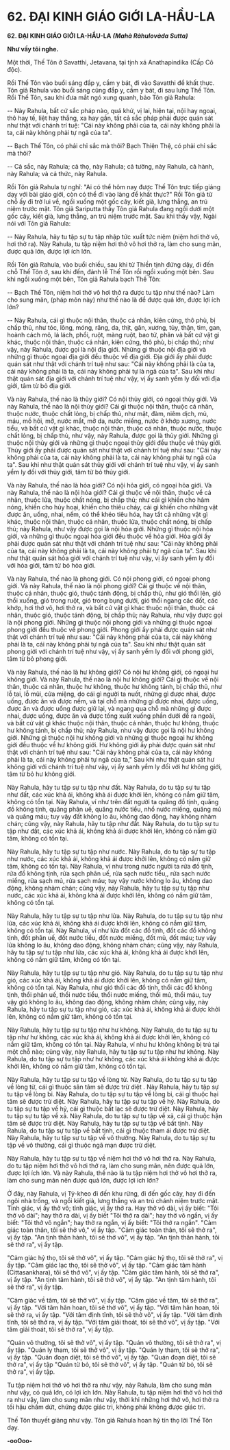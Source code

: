 # 62. ÐẠI KINH GIÁO GIỚI LA-HẦU-LA

**62. ÐẠI KINH GIÁO GIỚI LA-HẦU-LA**
***(Mahà Ràhulovàda Sutta)***

**Như vầy tôi nghe.**

Một thời, Thế Tôn ở Savatthi, Jetavana, tại tịnh xá Anathapindika (Cấp Cô độc).

Rồi Thế Tôn vào buổi sáng đắp y, cầm y bát, đi vào Savatthi để khất thực. Tôn giả Rahula vào buổi sáng
cũng đắp y, cầm y bát, đi sau lưng Thế Tôn. Rồi Thế Tôn, sau khi đưa mắt ngó xung quanh, bảo Tôn giả
Rahula:

-- Này Rahula, bất cứ sắc pháp nào, quá khứ, vị lai, hiện tại, nội hay ngoại, thô hay tế, liệt hay thắng, xa
hay gần, tất cả sắc pháp phải được quán sát như thật với chánh trí tuệ: "Cái này không phải của ta, cái
này không phải là ta, cái này không phải tự ngã của ta".

-- Bạch Thế Tôn, có phải chỉ sắc mà thôi? Bạch Thiện Thệ, có phải chỉ sắc mà thôi?

-- Cả sắc, này Rahula; cả thọ, này Rahula; cả tưởng, này Rahula, cả hành, này Rahula; và cả thức, này
Rahula.

Rồi Tôn giả Rahula tự nghĩ: "Ai có thể hôm nay được Thế Tôn trực tiếp giảng dạy với bài giáo giới, còn
có thể đi vào làng để khất thực?" Rồi Tôn giả từ chỗ ấy đi trở lui về, ngồi xuống một gốc cây, kiết già,
lưng thẳng, an trú niệm trước mặt. Tôn giả Sariputta thấy Tôn giả Rahula đang ngồi dưới một gốc cây,
kiết già, lưng thẳng, an trú niệm trước mặt. Sau khi thấy vậy, Ngài nói với Tôn giả Rahula:

-- Này Rahula, hãy tu tập sự tu tập nhập tức xuất tức niệm (niệm hơi thở vô, hơi thở ra). Này Rahula, tu
tập niệm hơi thở vô hơi thở ra, làm cho sung mãn, được quả lớn, được lợi ích lớn.

Rồi Tôn giả Rahula, vào buổi chiều, sau khi từ Thiền tịnh đứng dậy, đi đến chỗ Thế Tôn ở, sau khi đến,
đảnh lễ Thế Tôn rồi ngồi xuống một bên. Sau khi ngồi xuống một bên, Tôn giả Rahula bạch Thế Tôn:

-- Bạch Thế Tôn, niệm hơi thở vô hơi thở ra được tu tập như thế nào? Làm cho sung mãn, (pháp môn
này) như thế nào là để được quả lớn, được lợi ích lớn?

<!--pg-->
-- Này Rahula, cái gì thuộc nội thân, thuộc cá nhân, kiên cứng, thô phù, bị chấp thủ, như tóc, lông,
móng, răng, da, thịt, gân, xương, tủy, thận, tim, gan, hoành cách mô, lá lách, phổi, ruột, màng ruột, bao
tử, phân và bất cứ vật gì khác, thuộc nội thân, thuộc cá nhân, kiên cứng, thô phù, bị chấp thủ; như vậy,
này Rahula, được gọi là nội địa giới. Những gì thuộc nội địa giới và những gì thuộc ngoại địa giới đều
thuộc về địa giới. Ðịa giới ấy phải được quán sát như thật với chánh trí tuệ như sau: "Cái này không phải
là của ta, cái này không phải là ta, cái này không phải tự là ngã của ta". Sau khi như thật quán sát địa
giới với chánh trí tuệ như vậy, vị ấy sanh yểm ly đối với địa giới, tâm từ bỏ địa giới.

Và này Rahula, thế nào là thủy giới? Có nội thủy giới, có ngoại thủy giới. Và này Rahula, thế nào là nội
thủy giới? Cái gì thuộc nội thân, thuộc cá nhân, thuộc nước, thuộc chất lỏng, bị chấp thủ, như mật, đàm,
niêm dịch, mủ, máu, mồ hôi, mỡ, nước mắt, mỡ da, nước miếng, nước ở khớp xương, nước tiểu, và bất
cứ vật gì khác, thuộc nội thân, thuộc cá nhân, thuộc nước, thuộc chất lỏng, bị chấp thủ, như vậy, này
Rahula, được gọi là thủy giới. Những gì thuộc nội thủy giới và những gì thuộc ngoại thủy giới đều thuộc
về thủy giới. Thủy giới ấy phải được quán sát như thật với chánh trí tuệ như sau: "Cái này không phải
của ta, cái này không phải là ta, cái này không phải tự ngã của ta". Sau khi như thật quán sát thủy giới
với chánh trí tuệ như vậy, vị ấy sanh yểm ly đối với thủy giới, tâm từ bỏ thủy giới.

Và này Rahula, thế nào là hỏa giới? Có nội hỏa giới, có ngoại hỏa giới. Và này Rahula, thế nào là nội
hỏa giới? Cái gì thuộc về nội thân, thuộc về cá nhân, thuộc lửa, thuộc chất nóng, bị chấp thủ; như cái gì
khiến cho hâm nóng, khiến cho hủy hoại, khiến cho thiêu cháy, cái gì khiến cho những vật được ăn,
uống, nhai, nếm, có thể khéo tiêu hóa, hay tất cả những vật gì khác, thuộc nội thân, thuộc cá nhân, thuộc
lửa, thuộc chất nóng, bị chấp thủ; này Rahula, như vậy được gọi là nội hỏa giới. Những gì thuộc nội hỏa
giới, và những gì thuộc ngoại hỏa giới đều thuộc về hỏa giới. Hỏa giới ấy phải được quán sát như thật
với chánh trí tuệ như sau: "Cái này không phải của ta, cái này không phải là ta, cái này không phải tự
ngã của ta". Sau khi như thật quán sát hỏa giới với chánh trí tuệ như vậy, vị ấy sanh yểm ly đối với hỏa
giới, tâm từ bỏ hỏa giới.

Và này Rahula, thế nào là phong giới. Có nội phong giới, có ngoại phong giới. Và này Rahula, thế nào
là nội phong giới? Cái gì thuộc về nội thân, thuộc cá nhân, thuộc gió, thuộc tánh động, bị chấp thủ, như
gió thổi lên, gió thổi xuống, gió trong ruột, gió trong bụng dưới, gió thổi ngang các đốt, các khớp, hơi
thở vô, hơi thở ra, và bất cứ vật gì khác thuộc nội thân, thuộc cá nhân, thuộc gió, thuộc tánh động, bị
chấp thủ; này Rahula, như vậy được gọi là nội phong giới. Những gì thuộc nội phong giới và những gì
thuộc ngoại phong giới đều thuộc về phong giới. Phong giới ấy phải được quán sát như thật với chánh trí
tuệ như sau: "Cái này không phải của ta, cái này không phải là ta, cái này không phải tự ngã của ta". Sau
khi như thật quán sát phong giới với chánh trí tuệ như vậy, vị ấy sanh yểm ly đối với phong giới, tâm từ
bỏ phong giới.

Và này Rahula, thế nào là hư không giới? Có nội hư không giới, có ngoại hư không giới. Và này Rahula,
thế nào là nội hư không giới? Cái gì thuộc về nội thân, thuộc cá nhân, thuộc hư không, thuộc hư không
tánh, bị chấp thủ, như lỗ tai, lỗ mũi, cửa miệng, do cái gì người ta nuốt, những gì được nhai, được uống,
được ăn và được nếm, và tại chỗ mà những gì được nhai, được uống, được ăn và được uống được giữ
lại, và ngang qua chỗ mà những gì được nhai, được uống, được ăn và được tống xuất xuống phần dưới
để ra ngoài, và bất cứ vật gì khác thuộc nội thân, thuộc cá nhân, thuộc hư không, thuộc hư không tánh,
bị chấp thủ; này Rahula, như vậy được gọi là nội hư không giới. Những gì thuộc nội hư không giới và
những gì thuộc ngoại hư không giới đều thuộc về hư không giới. Hư không giới ấy phải được quán sát
như thật với chánh trí tuệ như sau: "Cái này không phải của ta, cái này không phải là ta, cái này không
phải tự ngã của ta," Sau khi như thật quán sát hư không giới với chánh trí tuệ như vậy, vị ấy sanh yểm ly
đối với hư không giới, tâm từ bỏ hư không giới.

<!--pg-->
Này Rahula, hãy tu tập sự tu tập như đất. Này Rahula, do tu tập sự tu tập như đất, các xúc khả ái, không
khả ái được khởi lên, không có nắm giữ tâm, không có tồn tại. Này Rahula, ví như trên đất người ta
quăng đồ tịnh, quăng đồ không tịnh, quăng phân uế, quăng nước tiểu, nhổ nước miếng, quăng mủ và
quăng máu; tuy vậy đất không lo âu, không dao động, hay không nhàm chán; cũng vậy, này Rahula, hãy
tu tập như đất. Này Rahula, do tu tập sự tu tập như đất, các xúc khả ái, không khả ái được khởi lên,
không có nắm giữ tâm, không có tồn tại.

Này Rahula, hãy tu tập sự tu tập như nước. Này Rahula, do tu tập sự tu tập như nước, các xúc khả ái,
không khả ái được khởi lên, không có nắm giữ tâm, không có tồn tại. Này Rahula, ví như trong nước
người ta rửa đồ tịnh, rửa đồ không tịnh, rửa sạch phân uế, rửa sạch nước tiểu,, rửa sạch nước miếng, rửa
sạch mủ, rửa sạch máu; tuy vậy nước không lo âu, không dao động, không nhàm chán; cũng vậy, này
Rahula, hãy tu tập sự tụ tập như nước, các xúc khả ái, không khả ái được khởi lên, không có nắm giữ
tâm, không có tồn tại.

Này Rahula, hãy tu tập sự tu tập như lửa. Này Rahula, do tu tập sự tu tập như lửa, các xúc khả ái, không
khả ái được khởi lên, không có nắm giữ tâm, không có tồn tại. Này Rahula, ví như lửa đốt các đồ tịnh,
đốt các đồ không tịnh, đốt phân uế, đốt nước tiểu, đốt nước miếng, đốt mủ, đốt máu; tuy vậy lửa không
lo âu, không dao động, không nhàm chán; cũng vậy, này Rahula, hãy tu tập sự tu tập như lửa, các xúc
khả ái, không khả ái được khởi lên, không có nắm giữ tâm, không có tồn tại.

Này Rahula, hãy tu tập sự tu tập như gió. Này Rahula, do tu tập sự tu tập như gió, các xúc khả ái, không
khả ái được khởi lên, không có nắm giữ tâm, không có tồn tại. Này Rahula, như gió thổi các đồ tịnh, thổi
các đồ không tịnh, thổi phân uế, thổi nước tiểu, thổi nước miếng, thổi mủ, thổi máu, tuy vậy gió không
lo âu, không dao động, không nhàm chán; cũng vậy, này Rahula, hãy tu tập sự tu tập như gió, các xúc
khả ái, không khả ái được khởi lên, không có nắm giữ tâm, không có tồn tại.

Này Rahula, hãy tu tập sự tu tập như hư không. Này Rahula, do tu tập sự tu tập như hư không, các xúc
khả ái, không khả ái được khởi lên, không có nắm giữ tâm, không có tồn tại. Này Rahula, ví như hư
không không bị trú tại một chỗ nào; cũng vậy, này Rahula, hãy tu tập sự tu tập như hư không. Này
Rahula, do tu tập sự tu tập như hư không, các xúc khả ái không khả ái được khởi lên, không có nắm giữ
tâm, không có tồn tại.

<!--pg-->
Này Rahula, hãy tu tập sự tu tập về lòng từ. Này Rahula, do tu tập sự tu tập về lòng từ, cái gì thuộc sân
tâm sẽ được trừ diệt . Này Rahula, hãy tu tập sự tu tập về lòng bi. Này Rahula, do tu tập sự tu tập về
lòng bi, cái gì thuộc hại tâm sẽ được trừ diệt. Này Rahula, hãy tu tập sự tu tập về hỷ. Này Rahula, do tu
tập sự tu tập về hỷ, cái gì thuộc bất lạc sẽ được trừ diệt. Này Rahula, hãy tu tập sự tu tập về xả. Này
Rahula, do tu tập sự tu tập về xả, cái gì thuộc hận tâm sẽ được trừ diệt. Này Rahula, hãy tu tập sự tu tập
về bất tịnh. Này Rahula, do tu tập sự tu tập về bất tịnh, cái gì thuộc tham ái được trừ diệt. Này Rahula,
hãy tu tập sự tu tập về vô thường. Này Rahula, do tu tập sự tu tập về vô thường, cái gì thuộc ngã mạn
được trừ diệt.

<!--pg-->
Này Rahula, hãy tu tập sự tu tập về niệm hơi thở vô hơi thở ra. Này Rahula, do tu tập niệm hơi thở vô
hơi thở ra, làm cho sung mãn, nên được quả lớn, được lợi ích lớn. Và này Rahula, thế nào là tu tập niệm
hơi thở vô hơi thở ra, làm cho sung mãn nên được quả lớn, được lợi ích lớn?

Ở đây, này Rahula, vị Tỷ-kheo đi đến khu rừng, đi đến gốc cây, hay đi đến ngôi nhà trống, và ngồi kiết
già, lưng thẳng và an trú chánh niệm trước mặt. Tỉnh giác, vị ấy thở vô; tỉnh giác, vị ấy thở ra. Hay thở
vô dài, vị ấy biết: "Tôi thở vô dài"; hay thở ra dài, vị ấy biết "Tôi thở ra dài"; hay thở vô ngắn, vị ấy biết:
"Tôi thở vô ngắn"; hay thở ra ngắn, vị ấy biết: "Tôi thở ra ngắn". "Cảm giác toàn thân, tôi sẽ thở vô," vị
ấy tập. "Cảm giác toàn thân, tôi sẽ thở ra", vị ấy tập. "An tịnh thân hành, tôi sẽ thở vô", vị ấy tập. "An
tịnh thân hành, tôi sẽ thở ra", vị ấy tập.

"Cảm giác hỷ thọ, tôi sẽ thở vô", vị ấy tập. "Cảm giác hỷ thọ, tôi sẽ thở ra", vị ấy tập. "Cảm giác lạc thọ,
tôi sẽ thở vô", vị ấy tập. "Cảm giác tâm hành (Cittasankhara), tôi sẽ thở vô", vị ấy tập. "Cảm giác tâm
hành, tôi sẽ thở ra", vị ấy tập. "An tịnh tâm hành, tôi sẽ thở vô", vị ấy tập. "An tịnh tâm hành, tôi sẽ thở
ra", vị ấy tập.

"Cảm giác về tâm, tôi sẽ thở vô", vị ấy tập. "Cảm giác về tâm, tôi sẽ thở ra", vị ấy tập. "Với tâm hân
hoan, tôi sẽ thở vô", vị ấy tập. "Với tâm hân hoan, tôi sẽ thở ra, vị ấy tập. "Với tâm định tĩnh, tôi sẽ thở
vô", vị ấy tập. "Với tâm định tĩnh, tôi sẽ thở ra, vị ấy tập. "Với tâm giải thoát, tôi sẽ thở vô", vị ấy tập.
"Với tâm giải thoát, tôi sẽ thở ra", vị ấy tập.

"Quán vô thường, tôi sẽ thở vô", vị ấy tập. "Quán vô thường, tôi sẽ thở ra", vị ấy tập. "Quán ly tham, tôi
sẽ thở vô", vị ấy tập. "Quán ly tham, tôi sẽ thở ra", vị ấy tập. "Quán đoạn diệt, tôi sẽ thở vô", vị ấy tập.
"Quán đoạn diệt, tôi sẽ thở ra", vị ấy tập "Quán từ bỏ, tôi sẽ thở vô", vị ấy tập. "Quán từ bỏ, tôi sẽ thở
ra", vị ấy tập.

Tu tập niệm hơi thở vô hơi thở ra như vậy, này Rahula, làm cho sung mãn như vậy, có quả lớn, có lợi
ích lớn. Này Rahula, tu tập niệm hơi thở vô hơi thở ra như vậy, làm cho sung mãn như vậy, thời khi
những hơi thở vô, hơi thở ra tối hậu chấm dứt, chứng được giác tri, không phải không được giác tri.

Thế Tôn thuyết giảng như vậy. Tôn giả Rahula hoan hỷ tín thọ lời Thế Tôn dạy.

**-ooOoo-**

